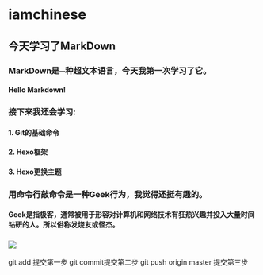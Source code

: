 # iamchinese
## **今天学习了MarkDown**
### MarkDown是─种超文本语言，今天我第一次学习了它。
#### Hello Markdown!
### 接下来我还会学习:
#### 1. Git的基础命令
#### 2. Hexo框架
#### 3. Hexo更换主题
### 用命令行敲命令是一种**Geek**行为，我觉得还挺有趣的。
#### Geek是指极客，通常被用于形容对计算机和网络技术有狂热兴趣并投入大量时间钻研的人。所以俗称发烧友或怪杰。
### ![](https://qgt-style.oss-cn-hangzhou.aliyuncs.com/newcoursep4/g1/g1-2-2/tenor.gif)
git add 提交第一步
git commit提交第二步
git push origin master 提交第三步 